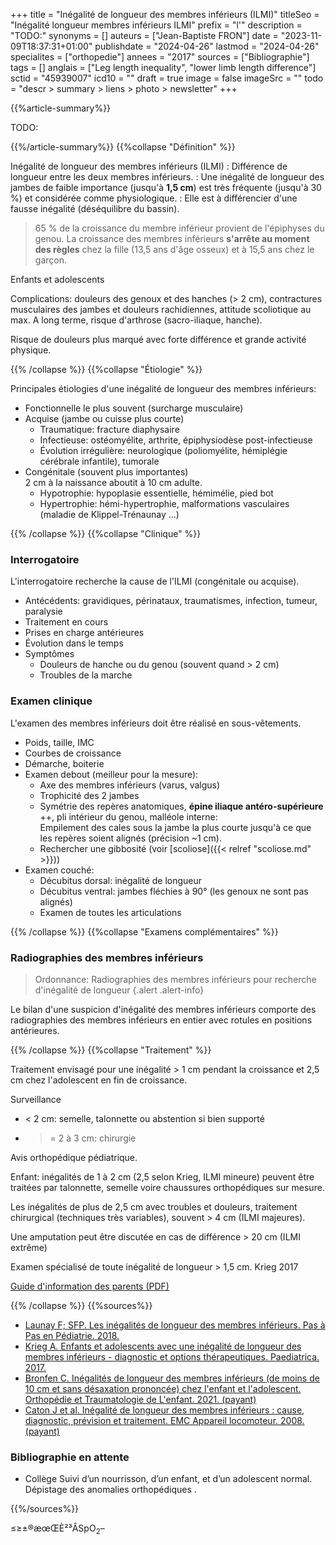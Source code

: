 +++
title = "Inégalité de longueur des membres inférieurs (ILMI)"
titleSeo = "Inégalité longueur membres inférieurs ILMI"
prefix = "l'"
description = "TODO:"
synonyms = []
auteurs = ["Jean-Baptiste FRON"]
date = "2023-11-09T18:37:31+01:00"
publishdate = "2024-04-26"
lastmod = "2024-04-26"
specialites = ["orthopedie"]
annees = "2017"
sources = ["Bibliographie"]
tags = []
anglais = ["Leg length inequality", "lower limb length difference"]
sctid = "45939007"
icd10 = ""
draft = true
image = false
imageSrc = ""
todo = "descr > summary > liens > photo > newsletter"
+++

{{%article-summary%}}

TODO:

{{%/article-summary%}}
{{%collapse "Définition" %}}

Inégalité de longueur des membres inférieurs (ILMI)
: Différence de longueur entre les deux membres inférieurs.
: Une inégalité de longueur des jambes de faible importance (jusqu'à **1,5 cm**) est très fréquente (jusqu'à 30 %) et considérée comme physiologique.
: Elle est à différencier d'une fausse inégalité (déséquilibre du bassin).

> 65 % de la croissance du membre inférieur provient de l'épiphyses du genou. La croissance des membres inférieurs **s'arrête au moment des règles** chez la fille (13,5 ans d'âge osseux) et à 15,5 ans chez le garçon.

Enfants et adolescents

Complications: douleurs des genoux et des hanches (> 2 cm), contractures musculaires des jambes et douleurs rachidiennes, attitude scoliotique au max.
A long terme, risque d'arthrose (sacro-iliaque, hanche).

Risque de douleurs plus marqué avec forte différence et grande activité physique.

{{% /collapse %}}
{{%collapse "Étiologie" %}}

Principales étiologies d'une inégalité de longueur des membres inférieurs:

- Fonctionnelle le plus souvent (surcharge musculaire)
- Acquise (jambe ou cuisse plus courte)
  - Traumatique: fracture diaphysaire
  - Infectieuse: ostéomyélite, arthrite, épiphysiodèse post-infectieuse
  - Évolution irrégulière: neurologique (poliomyélite, hémiplégie cérébrale infantile), tumorale
- Congénitale (souvent plus importantes)  
  2 cm à la naissance aboutit à 10 cm adulte.
  - Hypotrophie: hypoplasie essentielle, hémimélie, pied bot
  - Hypertrophie: hémi-hypertrophie, malformations vasculaires (maladie de Klippel-Trénaunay ...)

{{% /collapse %}}
{{%collapse "Clinique" %}}

### Interrogatoire

L'interrogatoire recherche la cause de l'ILMI (congénitale ou acquise).

- Antécédents: gravidiques, périnataux, traumatismes, infection, tumeur, paralysie
- Traitement en cours
- Prises en charge antérieures
- Évolution dans le temps
- Symptômes
  - Douleurs de hanche ou du genou (souvent quand > 2 cm)
  - Troubles de la marche

### Examen clinique

L'examen des membres inférieurs doit être réalisé en sous-vêtements.

- Poids, taille, IMC
- Courbes de croissance
- Démarche, boiterie
- Examen debout (meilleur pour la mesure):
  - Axe des membres inférieurs (varus, valgus)
  - Trophicité des 2 jambes
  - Symétrie des repères anatomiques, **épine iliaque antéro-supérieure** ++, pli intérieur du genou, malléole interne:  
    Empilement des cales sous la jambe la plus courte jusqu'à ce que les repères soient alignés (précision ~1 cm).
  - Rechercher une gibbosité (voir [scoliose]({{< relref "scoliose.md" >}}))
- Examen couché:
  - Décubitus dorsal: inégalité de longueur
  - Décubitus ventral: jambes fléchies à 90° (les genoux ne sont pas alignés)
  - Examen de toutes les articulations

{{% /collapse %}}
{{%collapse "Examens complémentaires" %}}

### Radiographies des membres inférieurs

> Ordonnance: Radiographies des membres inférieurs pour recherche d'inégalité de longueur
{.alert .alert-info}

Le bilan d'une suspicion d'inégalité des membres inférieurs comporte des radiographies des membres inférieurs en entier avec rotules en positions antérieures.

{{% /collapse %}}
{{%collapse "Traitement" %}}

Traitement envisagé pour une inégalité > 1 cm pendant la croissance et 2,5 cm chez l'adolescent en fin de croissance.

Surveillance

- < 2 cm: semelle, talonnette ou abstention si bien supporté
- >= 2 à 3 cm: chirurgie

Avis orthopédique pédiatrique.

Enfant: inégalités de 1 à 2 cm (2,5 selon Krieg, ILMI mineure) peuvent être traitées par talonnette, semelle voire chaussures orthopédiques sur mesure.

Les inégalités de plus de 2,5 cm avec troubles et douleurs, traitement chirurgical (techniques très variables), souvent > 4 cm (ILMI majeures).

Une amputation peut être discutée en cas de différence > 20 cm (ILMI extrême)

Examen spécialisé de toute inégalité de longueur > 1,5 cm. Krieg 2017

[Guide d'information des parents (PDF)](https://sofop.org/medias/files/textes_scientifiques/fiches_parents/ILMI.pdf)

{{% /collapse %}}
{{%sources%}}

- [Launay F; SFP. Les inégalités de longueur des membres inférieurs. Pas à Pas en Pédiatrie. 2018.](https://pap-pediatrie.fr/les-inegalites-de-longueur-des-membres-inferieurs)
- [Krieg A. Enfants et adolescents avec une inégalité de longueur des membres inférieurs - diagnostic et options thérapeutiques. Paediatrica. 2017.](https://www.researchgate.net/publication/330999285_Enfants_et_adolescents_avec_une_inegalite_de_longueur_des_membres_inferieurs_-_diagnostic_et_options_therapeutiques)
- [Bronfen C. Inégalités de longueur des membres inférieurs (de moins de 10 cm et sans désaxation prononcée) chez l'enfant et l'adolescent. Orthopédie et Traumatologie de L'enfant. 2021. (payant)](https://www.sciencedirect.com/science/article/abs/pii/B9782294772696000173)
- [Caton J et al. Inégalité de longueur des membres inférieurs : cause, diagnostic, prévision et traitement. EMC Appareil locomoteur. 2008. (payant)](https://www.em-consulte.com/article/194138/inegalite-de-longueur-des-membres-inferieurs-cause)

### Bibliographie en attente

- Collège Suivi d’un nourrisson, d’un enfant, et d’un adolescent normal.
Dépistage des anomalies orthopédiques .

{{%/sources%}}

≤≥±®æœŒÈ²³ÂSpO<sub>2</sub>–
